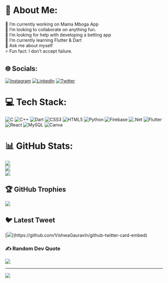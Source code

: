# 💫 About Me:
🔭 I’m currently working on Mama Mboga App<br>👯 I’m looking to collaborate on anything fun.<br>🤝 I’m looking for help with developing a betting app<br>🌱 I’m currently learning Flutter & Dart<br>💬 Ask me about myself<br>⚡ Fun fact: I don't accept failure.


## 🌐 Socials:
[![Instagram](https://img.shields.io/badge/Instagram-%23E4405F.svg?logo=Instagram&logoColor=white)](https://instagram.com/This_is_muterian) [![LinkedIn](https://img.shields.io/badge/LinkedIn-%230077B5.svg?logo=linkedin&logoColor=white)](https://linkedin.com/in/kelvin-muterians) [![Twitter](https://img.shields.io/badge/Twitter-%231DA1F2.svg?logo=Twitter&logoColor=white)](https://twitter.com/Muterian_) 

# 💻 Tech Stack:
![C](https://img.shields.io/badge/c-%2300599C.svg?style=for-the-badge&logo=c&logoColor=white) ![C++](https://img.shields.io/badge/c++-%2300599C.svg?style=for-the-badge&logo=c%2B%2B&logoColor=white) ![Dart](https://img.shields.io/badge/dart-%230175C2.svg?style=for-the-badge&logo=dart&logoColor=white) ![CSS3](https://img.shields.io/badge/css3-%231572B6.svg?style=for-the-badge&logo=css3&logoColor=white) ![HTML5](https://img.shields.io/badge/html5-%23E34F26.svg?style=for-the-badge&logo=html5&logoColor=white) ![Python](https://img.shields.io/badge/python-3670A0?style=for-the-badge&logo=python&logoColor=ffdd54) ![Firebase](https://img.shields.io/badge/firebase-%23039BE5.svg?style=for-the-badge&logo=firebase) ![.Net](https://img.shields.io/badge/.NET-5C2D91?style=for-the-badge&logo=.net&logoColor=white) ![Flutter](https://img.shields.io/badge/Flutter-%2302569B.svg?style=for-the-badge&logo=Flutter&logoColor=white) ![React](https://img.shields.io/badge/react-%2320232a.svg?style=for-the-badge&logo=react&logoColor=%2361DAFB) ![MySQL](https://img.shields.io/badge/mysql-%2300f.svg?style=for-the-badge&logo=mysql&logoColor=white) ![Canva](https://img.shields.io/badge/Canva-%2300C4CC.svg?style=for-the-badge&logo=Canva&logoColor=white)
# 📊 GitHub Stats:
![](https://github-readme-stats.vercel.app/api?username=Kellymuterian&theme=dark&hide_border=false&include_all_commits=true&count_private=true)<br/>
![](https://github-readme-streak-stats.herokuapp.com/?user=Kellymuterian&theme=dark&hide_border=false)<br/>
![](https://github-readme-stats.vercel.app/api/top-langs/?username=Kellymuterian&theme=dark&hide_border=false&include_all_commits=true&count_private=true&layout=compact)

## 🏆 GitHub Trophies
![](https://github-profile-trophy.vercel.app/?username=Kellymuterian&theme=dracula&no-frame=true&no-bg=false&margin-w=4)

## 🐦 Latest Tweet
[![](https://gtce.itsvg.in/api?username=Muterian_)](https://github.com/VishwaGauravIn/github-twitter-card-embed)

### ✍️ Random Dev Quote
![](https://quotes-github-readme.vercel.app/api?type=vetical&theme=radical)

---
[![](https://visitcount.itsvg.in/api?id=Kellymuterian&icon=6&color=0)](https://visitcount.itsvg.in)

<!-- Proudly created with GPRM ( https://gprm.itsvg.in ) -->
<!--Kelvin -->
